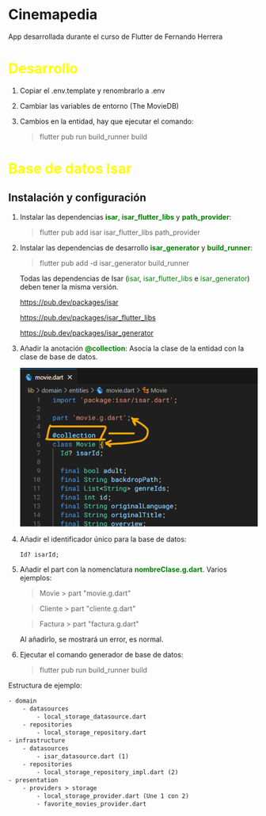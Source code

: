 # Cinemapedia

App desarrollada durante el curso de Flutter de Fernando Herrera

# <span style="color: yellow">Desarrollo</span>

1. Copiar el .env.template y renombrarlo a .env

2. Cambiar las variables de entorno (The MovieDB)

3. Cambios en la entidad, hay que ejecutar el comando:

    > flutter pub run build_runner build

# <span style="color: yellow">Base de datos Isar</span>

## Instalación y configuración

1. Instalar las dependencias <span style="color: green">__isar__</span>, <span style="color: green">__isar_flutter_libs__</span> y <span style="color: green">__path_provider__</span>:

    > flutter pub add isar isar_flutter_libs path_provider

2. Instalar las dependencias de desarrollo <span style="color: green">__isar_generator__</span> y <span style="color: green">__build_runner__</span>:

    > flutter pub add -d isar_generator build_runner

    Todas las dependencias de Isar (<span style="color: green">isar</span>, <span style="color: green">isar_flutter_libs</span> e <span style="color: green">isar_generator</span>) deben tener la misma versión.

    https://pub.dev/packages/isar
    
    https://pub.dev/packages/isar_flutter_libs
    
    https://pub.dev/packages/isar_generator

3. Añadir la anotación <span style="color: green">__@collection__</span>: Asocia la clase de la entidad con la clase de base de datos.

    ![](documentacion/readme/relacion_isar.png "Relación clases")

4. Añadir el identificador único para la base de datos:

    ```
    Id? isarId;
    ```

5. Añadir el part con la nomenclatura <span style="color: green">__nombreClase.g.dart__</span>. Varios ejemplos:

    > Movie > part "movie.g.dart"

    > Cliente > part "cliente.g.dart"

    > Factura > part "factura.g.dart"

    Al añadirlo, se mostrará un error, es normal.

6. Ejecutar el comando generador de base de datos:

    > flutter pub run build_runner build

Estructura de ejemplo:

    - domain
        - datasources
            - local_storage_datasource.dart
        - repositories
            - local_storage_repository.dart
    - infrastructure
        - datasources
            - isar_datasource.dart (1)
        - repositories
            - local_storage_repository_impl.dart (2)
    - presentation
        - providers > storage
            - local_storage_provider.dart (Une 1 con 2)
            - favorite_movies_provider.dart
